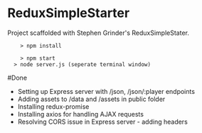 # ReduxSimpleStarter

Project scaffolded with Stephen Grinder's ReduxSimpleStater. 

```
	> npm install

	> npm start
  > node server.js (seperate terminal window)
```

#Done
- Setting up Express server with /json, /json/:player endpoints
- Adding assets to /data and /assets in public folder
- Installing redux-promise
- Installing axios for handling AJAX requests
- Resolving CORS issue in Express server - adding headers